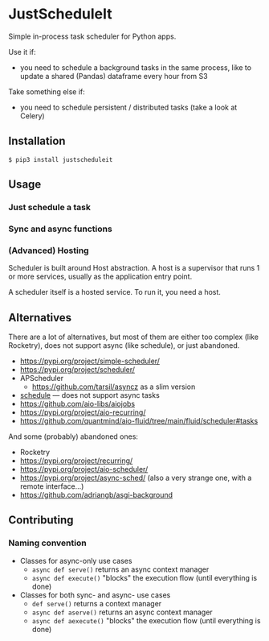 # JustScheduleIt

Simple in-process task scheduler for Python apps.

Use it if:
- you need to schedule a background tasks in the same process, like to update a shared (Pandas) dataframe every hour from S3

Take something else if:
- you need to schedule persistent / distributed tasks (take a look at Celery)

## Installation

```shell
$ pip3 install justscheduleit
```

## Usage

### Just schedule a task

### Sync and async functions

### (Advanced) Hosting

Scheduler is built around Host abstraction. A host is a supervisor that runs 1 or more services, usually as the 
application entry point.

A scheduler itself is a hosted service. To run it, you need a host.

## Alternatives

There are a lot of alternatives, but most of them are either too complex (like Rocketry), does not support async (like 
schedule), or just abandoned.

- https://pypi.org/project/simple-scheduler/
- https://pypi.org/project/scheduler/
- APScheduler
    - https://github.com/tarsil/asyncz as a slim version
- [schedule](https://github.com/dbader/schedule) — does not support async tasks
- https://github.com/aio-libs/aiojobs
- https://pypi.org/project/aio-recurring/
- https://github.com/quantmind/aio-fluid/tree/main/fluid/scheduler#tasks

And some (probably) abandoned ones:

- Rocketry
- https://pypi.org/project/recurring/
- https://pypi.org/project/aio-scheduler/
- https://pypi.org/project/async-sched/ (also a very strange one, with a remote interface...)
- https://github.com/adriangb/asgi-background

## Contributing

### Naming convention

- Classes for async-only use cases
  - `async def serve()` returns an async context manager
  - `async def execute()` "blocks" the execution flow (until everything is done)
- Classes for both sync- and async- use cases
  - `def serve()` returns a context manager
  - `async def aserve()` returns an async context manager
  - `async def aexecute()` "blocks" the execution flow (until everything is done)
